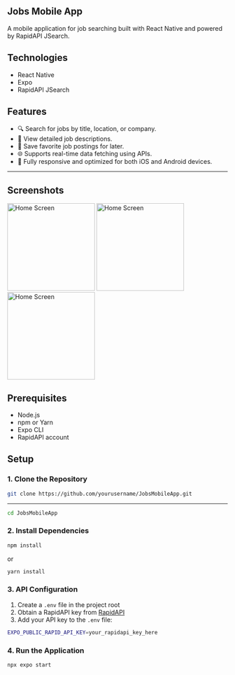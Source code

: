 ## Jobs Mobile App

A mobile application for job searching built with React Native and powered by RapidAPI JSearch.

## Technologies


-   React Native
-   Expo
-   RapidAPI JSearch

## Features

- 🔍 Search for jobs by title, location, or company.
- 📝 View detailed job descriptions.
- 💼 Save favorite job postings for later.
- 🌐 Supports real-time data fetching using APIs.
- 📱 Fully responsive and optimized for both iOS and Android devices.

---

## Screenshots
<img src="https://github.com/user-attachments/assets/3a4201c5-8c9f-43db-9cb6-057fb08835fd" alt="Home Screen" width="200" />
<img src="https://github.com/user-attachments/assets/3f16b71c-1276-4d37-9ceb-43f2f60b87aa" alt="Home Screen" width="200" />
<img src="https://github.com/user-attachments/assets/e062c8ac-546d-4398-89af-15b4c591146e" alt="Home Screen" width="200" />

Prerequisites
-------------

-   Node.js
-   npm or Yarn
-   Expo CLI
-   RapidAPI account

Setup
-----

### 1\. Clone the Repository



```bash
git clone https://github.com/yourusername/JobsMobileApp.git
```
--------
```bash
cd JobsMobileApp
```

### 2\. Install Dependencies


```bash
npm install
```
or
```bash
yarn install
```

### 3\. API Configuration

1.  Create a `.env` file in the project root
2.  Obtain a RapidAPI key from [RapidAPI](https://rapidapi.com/)
3.  Add your API key to the `.env` file:

```bash
EXPO_PUBLIC_RAPID_API_KEY=your_rapidapi_key_here
```
### 4\. Run the Application

```bash
npx expo start
```
